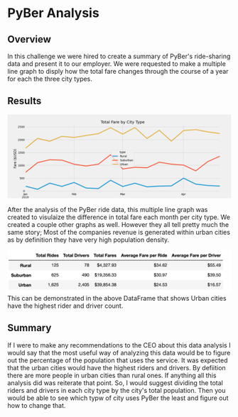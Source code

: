 # PyBer Analysis

## Overview
In this challenge we were hired to create a summary of PyBer's ride-sharing data and present it to our employer. We were requested to make a multiple line graph to disply how the total fare changes through the course of a year for each the three city types.

## Results
![pyber_summary](Analysis/PyBer_fare_summary.png)

After the analysis of the PyBer ride data, this multiple line graph was created to visulaize the difference in total fare each month per city type. We created a couple other graphs as well. However they all tell pretty much the same story; Most of the companies revenue is generated within urban cities as by definition they have very high population density. 

![pyber_df](Analysis/pyber_df.png)
This can be demonstrated in the above DataFrame that shows Urban cities have the highest rider and driver count.

## Summary
If I were to make any recommendations to the CEO about this data analysis I would say that the most useful way of analyzing this data would be to figure out the percentage of the population that uses the service. It was expected that the urban cities would have the highest riders and drivers. By defiition there are more people in urban cities than rural ones. If anything all this analysis did was reiterate that point. So, I would suggest dividing the total riders and drivers in each city type by the city's total population. Then you would be able to see which typw of city uses PyBer the least and figure out how to change that.
